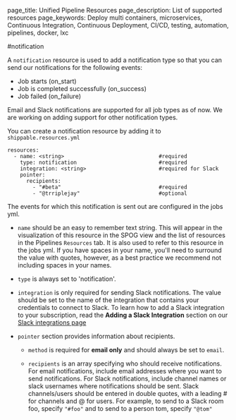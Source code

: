 page_title: Unified Pipeline Resources
page_description: List of supported resources
page_keywords: Deploy multi containers, microservices, Continuous Integration, Continuous Deployment, CI/CD, testing, automation, pipelines, docker, lxc

#notification

A `notification` resource is used to add a notification type so that you can send our notifications for the following events:

* Job starts (on_start)
* Job is completed successfully (on_success)
* Job failed (on_failure)

Email and Slack notifications are supported for all job types as of now. We are working on adding support for other notification types.

You can create a notification resource by adding it to `shippable.resources.yml`

```
resources:
  - name: <string>								#required
    type: notification							#required
    integration: <string>						#required for Slack
    pointer:									
      recipients:
        - "#beta"								#required
        - "@trriplejay"							#optional
```

The events for which this notification is sent out are configured in the jobs yml.


* `name` should be an easy to remember text string. This will appear in the visualization of this resource in the SPOG view and the list of resources in the Pipelines `Resources` tab. It is also used to refer to this resource in the jobs yml. If you have spaces in your name, you'll need to surround the value with quotes, however, as a best practice we recommend not including spaces in your names.

* `type` is always set to 'notification'.

* `integration` is only required for sending Slack notifications. The value should be set to the name of the integration that contains your credentials to connect to Slack. To learn how to add a Slack integration to your subscription, read the **Adding a Slack Integration** section on our [Slack integrations page](../../integrations/notifications/slack/)

* `pointer` section provides information about recipients.

	* `method` is required for **email only** and should always be set to `email`.

	* `recipients` is an array specifying who should receive notifications. For email notifications, include email addresses where you want to send notifications. For Slack notifications, include channel names or slack usernames where notifications should be sent. Slack channels/users should be entered in double quotes, with a leading # for channels and @ for users. For example, to send to a Slack room foo, specify `"#foo"` and to send to a person tom, specify `"@tom"`

